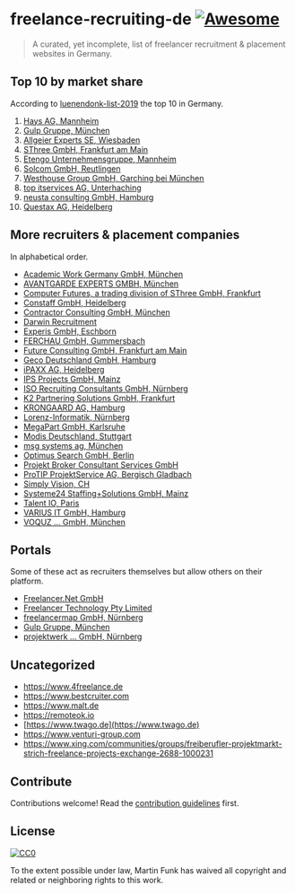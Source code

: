 # freelance-recruiting-de [![Awesome](https://awesome.re/badge.svg)](https://awesome.re)

> A curated, yet incomplete, list of freelancer recruitment & placement websites in Germany.

## Top 10 by market share

According to [luenendonk-list-2019](https://www.luenendonk.de/produkte/listen/luenendonk-liste-2019-anbieter-fuer-rekrutierung-vermittlung-und-steuerung-von-it-freelancern-in-deutschland/)
the top 10 in Germany.

1. [Hays AG, Mannheim](http://www.hays.de)
1. [Gulp Gruppe, München](http://www.gulp.de)
1. [Allgeier Experts SE, Wiesbaden](https://www.allgeier-experts-go.com/my/profile)
1. [SThree GmbH, Frankfurt am Main](http://www.sthree.de)
1. [Etengo Unternehmensgruppe, Mannheim](http://www.etengo.de)
1. [Solcom GmbH, Reutlingen](http://www.solcom.de)
1. [Westhouse Group GmbH, Garching bei München](http://www.westhouse-group.com)
1. [top itservices AG, Unterhaching](http://www.top-itservices.com)
1. [neusta consulting GmbH, Hamburg](http://www.neusta-consulting.de)
1. [Questax AG, Heidelberg](http://www.questax.com)

## More recruiters & placement companies

In alphabetical order.

- [Academic Work Germany GmbH, München](http://www.academicwork.de)
- [AVANTGARDE EXPERTS GMBH, München](https://www.avantgarde-experts.de/de/jobangebote/)
- [Computer Futures, a trading division of SThree GmbH, Frankfurt](https://www.computerfutures.com/de-de/)
- [Constaff GmbH, Heidelberg](https://www.constaff.com/projektangebote/)
- [Contractor Consulting GmbH, München](http://www.contractor.de)
- [Darwin Recruitment](https://www.darwinrecruitment.com)
- [Experis GmbH, Eschborn](https://de.experis.com)
- [FERCHAU GmbH, Gummersbach](https://freelance.ferchau.de/)
- [Future Consulting GmbH, Frankfurt am Main](http://www.future-consulting.de)
- [Geco Deutschland GmbH, Hamburg](http://www.geco-group.com)
- [iPAXX AG, Heidelberg](http://www.ipaxx.com)
- [IPS Projects GmbH, Mainz](https://www.ipsways.com/jobangebote/jobangebote-fur-freelancer/)
- [ISO Recruiting Consultants GmbH, Nürnberg](http://www.iso-gruppe.com)
- [K2 Partnering Solutions GmbH, Frankfurt](https://k2partnering.com)
- [KRONGAARD AG, Hamburg](https://www.krongaard.de/)
- [Lorenz-Informatik, Nürnberg](http://www.lorenz-informatik.de)
- [MegaPart GmbH, Karlsruhe](https://www.megapart.de/jobs-und-projekte/)
- [Modis Deutschland, Stuttgart](http://www.modis.com)
- [msg systems ag, München](https://www.msg.group)
- [Optimus Search GmbH, Berlin](https://www.optimussearch.com/de/)
- [Projekt Broker Consultant Services GmbH](https://www.projekt-broker.com)
- [ProTIP ProjektService AG, Bergisch Gladbach](https://www.protip.de/projekt-ticker)
- [Simply Vision, CH](https://simplyvision.ch)
- [Systeme24 Staffing+Solutions GmbH, Mainz](https://www.systeme24.de/projekte/)
- [Talent IO, Paris](https://www.talent.io)
- [VARIUS IT GmbH, Hamburg](https://www.varius-it.com/projektangebote/)
- [VOQUZ ... GmbH, München](https://www.voquz.com/voquz-erweiterung/projekte/)

## Portals

Some of these act as recruiters themselves but allow others on their platform.

- [Freelancer.Net GmbH](https://www.freelance.de)
- [Freelancer Technology Pty Limited](https://www.freelancer.de)
- [freelancermap GmbH, Nürnberg](https://www.freelancermap.de)
- [Gulp Gruppe, München](http://www.gulp.de)
- [projektwerk ... GmbH, Nürnberg](https://www.projektwerk.com/de)

## Uncategorized

- https://www.4freelance.de
- https://www.bestcruiter.com
- https://www.malt.de
- https://remoteok.io
- [https://www.twago.de](https://www.twago.de)
- https://www.venturi-group.com
- https://www.xing.com/communities/groups/freiberufler-projektmarkt-strich-freelance-projects-exchange-2688-1000231

## Contribute

Contributions welcome! Read the [contribution guidelines](contributing.md) first.

## License

[![CC0](https://mirrors.creativecommons.org/presskit/buttons/88x31/svg/cc-zero.svg)](https://creativecommons.org/publicdomain/zero/1.0)

To the extent possible under law, Martin Funk has waived all copyright and
related or neighboring rights to this work.
